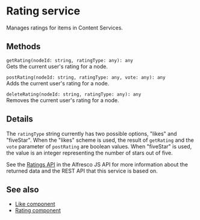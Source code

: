 # Rating service

Manages ratings for items in Content Services.

## Methods

`getRating(nodeId: string, ratingType: any): any`<br/>
Gets the current user's rating for a node.

`postRating(nodeId: string, ratingType: any, vote: any): any`<br/>
Adds the current user's rating for a node.

`deleteRating(nodeId: string, ratingType: any): any`<br/>
Removes the current user's rating for a node.

## Details

The `ratingType` string currently has two possible options, "likes"
and "fiveStar". When the "likes" scheme is used, the result of
`getRating` and the `vote` parameter of `postRating` are boolean
values. When "fiveStar" is used, the value is an integer representing
the number of stars out of five.

See the [Ratings API](https://github.com/Alfresco/alfresco-js-api/blob/master/src/alfresco-core-rest-api/docs/RatingsApi.md)
in the Alfresco JS API for more information about the returned data and the
REST API that this service is based on.

## See also

-   [Like component](like.component.md)
-   [Rating component](rating.component.md)
